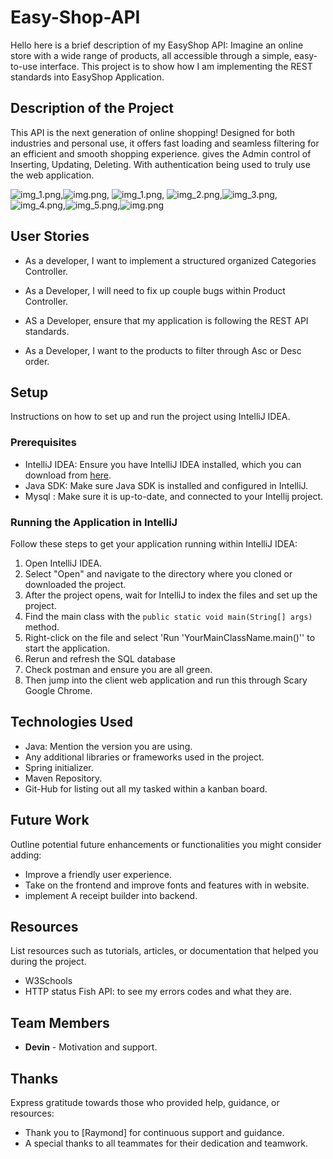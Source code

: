 # Easy-Shop-API

Hello here is a brief description of my EasyShop API: Imagine an online store with a wide range of products, all accessible through a simple, easy-to-use interface.
This project is to show how I am implementing the REST standards into EasyShop Application.

## Description of the Project
This API is the next generation of online shopping! Designed for both industries and personal use,
it offers fast loading and seamless filtering for an efficient and smooth shopping experience. gives the Admin control of Inserting, Updating, Deleting. With authentication being used to truly use the web application.

![img_1.png](img_1.png),![img.png](src/main/java/org/yearup/img.png), ![img_1.png](src/main/java/org/yearup/img_1.png), ![img_2.png](src/main/java/org/yearup/img_2.png),![img_3.png](src/main/java/org/yearup/img_3.png),![img_4.png](src/main/java/org/yearup/img_4.png),![img_5.png](src/main/java/org/yearup/img_5.png),![img.png](img.png)

## User Stories
- As a developer, I want to implement a structured organized Categories Controller.

- As a Developer, I will need to fix up couple bugs within Product Controller.

- AS a Developer, ensure that my application is following the REST API standards.

- As a Developer, I want to the products to filter through Asc or Desc order.

## Setup

Instructions on how to set up and run the project using IntelliJ IDEA.

### Prerequisites

- IntelliJ IDEA: Ensure you have IntelliJ IDEA installed, which you can download from [here](https://www.jetbrains.com/idea/download/).
- Java SDK: Make sure Java SDK is installed and configured in IntelliJ.
- Mysql : Make sure it is up-to-date, and connected to your Intellij project.

### Running the Application in IntelliJ

Follow these steps to get your application running within IntelliJ IDEA:

1. Open IntelliJ IDEA.
2. Select "Open" and navigate to the directory where you cloned or downloaded the project.
3. After the project opens, wait for IntelliJ to index the files and set up the project.
4. Find the main class with the `public static void main(String[] args)` method.
5. Right-click on the file and select 'Run 'YourMainClassName.main()'' to start the application.
6. Rerun and refresh the SQL database
7. Check postman and ensure you are all green.
8. Then jump into the client web application and run this through Scary Google Chrome.

## Technologies Used

- Java: Mention the version you are using.
- Any additional libraries or frameworks used in the project.
- Spring initializer.
- Maven Repository.
- Git-Hub for listing out all my tasked within a kanban board.
## Future Work

Outline potential future enhancements or functionalities you might consider adding:

- Improve a friendly user experience.
- Take on the frontend and improve fonts and features with in website.
- implement A receipt builder into backend.

## Resources

List resources such as tutorials, articles, or documentation that helped you during the project.

- W3Schools
- HTTP status Fish API: to see my errors codes and what they are.

## Team Members

- **Devin** - Motivation and support.

## Thanks

Express gratitude towards those who provided help, guidance, or resources:

- Thank you to [Raymond] for continuous support and guidance.
- A special thanks to all teammates for their dedication and teamwork.

